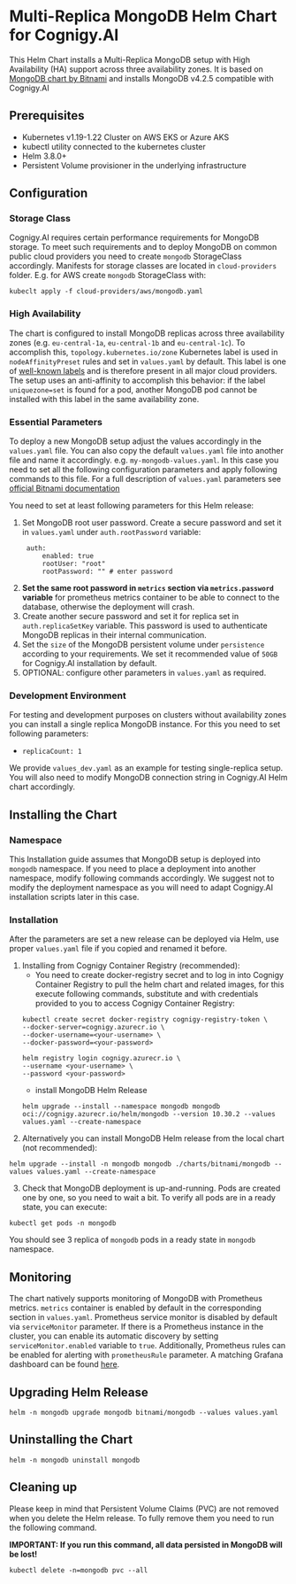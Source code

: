 # Multi-Replica MongoDB Helm Chart for Cognigy.AI
This Helm Chart installs a Multi-Replica MongoDB setup with High Availability (HA) support across three availability zones. It is based on [MongoDB chart by Bitnami](https://github.com/bitnami/charts/tree/master/bitnami/mongodb) and installs MongoDB v4.2.5 compatible with Cognigy.AI

## Prerequisites
- Kubernetes v1.19-1.22 Cluster on AWS EKS or Azure AKS 
- kubectl utility connected to the kubernetes cluster
- Helm 3.8.0+
- Persistent Volume provisioner in the underlying infrastructure

## Configuration 
### Storage Class
Cognigy.AI requires certain performance requirements for MongoDB storage. To meet such requirements and to deploy MongoDB on common public cloud providers you need to create `mongodb` StorageClass accordingly. Manifests for storage classes are located in `cloud-providers` folder. E.g. for AWS create `mongodb` StorageClass with:
   ```
   kubeclt apply -f cloud-providers/aws/mongodb.yaml
   ```

### High Availability
The chart is configured to install MongoDB replicas across three availability zones (e.g. `eu-central-1a`, `eu-central-1b` and `eu-central-1c`). To accomplish this, `topology.kubernetes.io/zone` Kubernetes label is used in `nodeAffinityPreset` rules and set in `values.yaml` by default. This label is one of [well-known labels](https://kubernetes.io/docs/reference/labels-annotations-taints/#topologykubernetesiozone) and is therefore present in all major cloud providers. The setup uses an anti-affinity to accomplish this behavior: if the label `uniquezone=set` is found for a pod, another MongoDB pod cannot be installed with this label in the same availability zone.

### Essential Parameters
To deploy a new MongoDB setup adjust the values accordingly in the `values.yaml` file. You can also copy the default `values.yaml` file into another file and name it accordingly. e.g. `my-mongodb-values.yaml`. In this case you need to set all the following configuration parameters and apply following commands to this file. For a full description of `values.yaml` parameters see [official Bitnami documentation](https://github.com/bitnami/charts/tree/master/bitnami/mongodb)

You need to set at least following parameters for this Helm release:
1. Set MongoDB root user password. Create a secure password and set it in `values.yaml` under `auth.rootPassword` variable:
   ```
    auth:
        enabled: true
        rootUser: "root"
        rootPassword: "" # enter password
   ```
2. **Set the same root password in `metrics` section via `metrics.password` variable** for prometheus metrics container to be able to connect to the database, otherwise the deployment will crash.
3. Create another secure password and set it for replica set in `auth.replicaSetKey` variable. This password is used to authenticate MongoDB replicas in their internal communication.
4. Set the `size` of the MongoDB persistent volume under `persistence` according to your requirements. We set it recommended value of `50GB` for Cognigy.AI installation by default.
5. OPTIONAL: configure other parameters in `values.yaml` as required. 

### Development Environment
For testing and development purposes on clusters without availability zones you can install a single replica MongoDB instance. For this you need to set following parameters:
* `replicaCount: 1`

We provide `values_dev.yaml` as an example for  testing single-replica setup.
You will also need to modify MongoDB connection string in Cognigy.AI Helm chart accordingly.

## Installing the Chart
### Namespace
This Installation guide assumes that MongoDB setup is deployed into `mongodb` namespace. If you need to place a deployment into another namespace, modify following commands accordingly. We suggest not to modify the deployment namespace as you will need to adapt Cognigy.AI installation scripts later in this case.

### Installation
After the parameters are set a new release can be deployed via Helm, use proper `values.yaml` file if you copied and renamed it before.

1. Installing from Cognigy Container Registry (recommended):
   * You need to create docker-registry secret and to log in into Cognigy Container Registry to pull the helm chart and related images, for this execute following commands, substitute <your-username> and <your-password> with credentials provided to you to access Cognigy Container Registry: 
    ```
    kubectl create secret docker-registry cognigy-registry-token \
    --docker-server=cognigy.azurecr.io \
    --docker-username=<your-username> \
    --docker-password=<your-password>
  
    helm registry login cognigy.azurecr.io \
    --username <your-username> \
    --password <your-password>
    ```
    * install MongoDB Helm Release
    ```
    helm upgrade --install --namespace mongodb mongodb oci://cognigy.azurecr.io/helm/mongodb --version 10.30.2 --values values.yaml --create-namespace
    ```
2. Alternatively you can install MongoDB Helm release from the local chart (not recommended): 
```
helm upgrade --install -n mongodb mongodb ./charts/bitnami/mongodb --values values.yaml --create-namespace
```
3. Check that MongoDB deployment is up-and-running. Pods are created one by one, so you need to wait a bit. To verify all pods are in a ready state, you can execute:
```
kubectl get pods -n mongodb
```
You should see 3 replica of `mongodb` pods in a ready state in `mongodb` namespace.

## Monitoring
The chart natively supports monitoring of MongoDB with Prometheus metrics. `metrics` container is enabled by default in the corresponding section in `values.yaml`. Prometheus service monitor is disabled by default via `serviceMonitor` parameter. If there is a Prometheus instance in the cluster, you can enable its automatic discovery by setting `serviceMonitor.enabled` variable to `true`. Additionally, Prometheus rules can be enabled for alerting with `prometheusRule` parameter. A matching Grafana dashboard can be found [here](https://grafana.com/grafana/dashboards/7353).

## Upgrading Helm Release
```
helm -n mongodb upgrade mongodb bitnami/mongodb --values values.yaml
```

## Uninstalling the Chart
```
helm -n mongodb uninstall mongodb
```
## Cleaning up
Please keep in mind that Persistent Volume Claims (PVC) are not removed when you delete the Helm release. To fully remove them you need to run the following command. 

**IMPORTANT: If you run this command, all data persisted in MongoDB will be lost!**
```
kubectl delete -n=mongodb pvc --all
```
